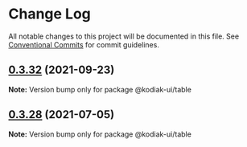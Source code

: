 # Change Log

All notable changes to this project will be documented in this file.
See [Conventional Commits](https://conventionalcommits.org) for commit guidelines.

## [0.3.32](https://github.com/skyverge/kodiak-ui/compare/@kodiak-ui/table@0.3.31...@kodiak-ui/table@0.3.32) (2021-09-23)

**Note:** Version bump only for package @kodiak-ui/table





## [0.3.28](https://github.com/skyverge/kodiak-ui/compare/@kodiak-ui/table@0.3.27...@kodiak-ui/table@0.3.28) (2021-07-05)

**Note:** Version bump only for package @kodiak-ui/table
